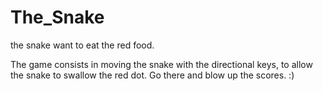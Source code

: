 # The_Snake
the snake want to eat the red food.

The game consists in moving the snake with the directional keys, to allow the snake to swallow the red dot.
Go there and blow up the scores. :)
